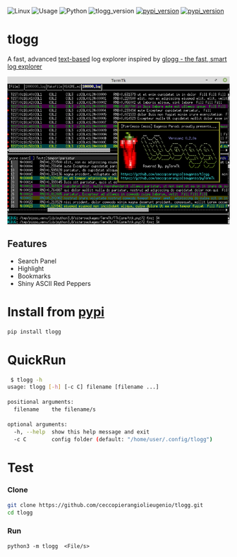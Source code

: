 ![Linux](https://img.shields.io/badge/-Linux-grey?logo=linux)
![Usage](https://img.shields.io/badge/Usage-Terminal%20User%20Interface-yellow)
![Python](https://img.shields.io/badge/Python-v3.8%5E-green?logo=python)
![tlogg_version](https://img.shields.io/github/v/tag/ceccopierangiolieugenio/tlogg?label=version)
[![pypi_version](https://img.shields.io/pypi/v/tlogg?label=pypi)](https://pypi.org/project/tlogg)
[![pypi_version](https://img.shields.io/twitter/follow/Pier95886803?style=social&logo=twitter)](https://twitter.com/hashtag/pyTermTk?src=hashtag_click&f=live)

# tlogg
A fast, advanced [text-based](https://en.wikipedia.org/wiki/Text-based_user_interface) log explorer inspired by [glogg - the fast, smart log explorer](https://github.com/nickbnf/glogg)

[![screenshot](https://raw.githubusercontent.com/ceccopierangiolieugenio/binaryRepo/master/tlogg/screenshot.001.png)](https://pypi.org/project/tlogg)
## Features
- Search Panel
- Highlight
- Bookmarks
- Shiny ASCII Red Peppers

# Install from [pypi](https://pypi.org/project/tlogg)
```bash
pip install tlogg
```
# QuickRun
```bash
 $ tlogg -h
usage: tlogg [-h] [-c C] filename [filename ...]

positional arguments:
  filename    the filename/s

optional arguments:
  -h, --help  show this help message and exit
  -c C        config folder (default: "/home/user/.config/tlogg")
```

# Test
### Clone
```bash
git clone https://github.com/ceccopierangiolieugenio/tlogg.git
cd tlogg
```
### Run
```
python3 -m tlogg  <File/s>
```

